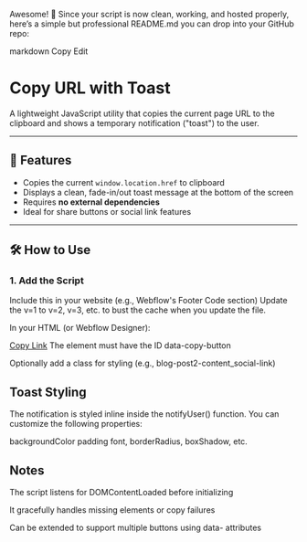 Awesome! 🎉 Since your script is now clean, working, and hosted properly, here’s a simple but professional README.md you can drop into your GitHub repo:

markdown
Copy
Edit
# Copy URL with Toast

A lightweight JavaScript utility that copies the current page URL to the clipboard and shows a temporary notification ("toast") to the user.

---

## 🚀 Features

- Copies the current `window.location.href` to clipboard
- Displays a clean, fade-in/out toast message at the bottom of the screen
- Requires **no external dependencies**
- Ideal for share buttons or social link features

---

## 🛠️ How to Use


### 1. Add the Script

Include this in your website (e.g., Webflow's Footer Code section)
Update the v=1 to v=2, v=3, etc. to bust the cache when you update the file.

In your HTML (or Webflow Designer):

<a href="#" id="data-copy-button">Copy Link</a>
The element must have the ID data-copy-button

Optionally add a class for styling (e.g., blog-post2-content_social-link)

## Toast Styling

The notification is styled inline inside the notifyUser() function.
You can customize the following properties:

backgroundColor
padding
font, borderRadius, boxShadow, etc.

## Notes
The script listens for DOMContentLoaded before initializing

It gracefully handles missing elements or copy failures

Can be extended to support multiple buttons using data- attributes
